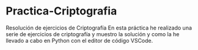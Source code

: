 # Practica-Criptografia
Resolución de ejercicios de Criptografía
En esta práctica he realizado una serie de ejercicios de criptografía y  muestro la solución y como la he llevado a cabo en Python con el editor de código VSCode.
